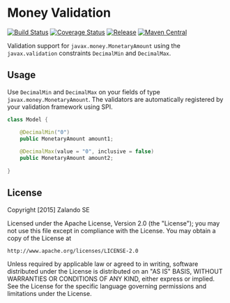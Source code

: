 # Money Validation

[![Build Status](https://img.shields.io/travis/zalando/money-validation.svg)](https://travis-ci.org/zalando/money-validation)
[![Coverage Status](https://img.shields.io/coveralls/zalando/money-validation.svg)](https://coveralls.io/r/zalando/money-validation)
[![Release](https://img.shields.io/github/release/zalando/money-validation.svg)](https://github.com/zalando/money-validation/releases)
[![Maven Central](https://img.shields.io/maven-central/v/org.zalando/money-validation.svg)](https://maven-badges.herokuapp.com/maven-central/org.zalando/money-validation)

Validation support for `javax.money.MonetaryAmount` using the `javax.validation` constraints `DecimalMin` and `DecimalMax`.

## Usage

Use `DecimalMin` and `DecimalMax` on your fields of type `javax.money.MonetaryAmount`. The validators are automatically 
registered by your validation framework using SPI.

```java
class Model {

    @DecimalMin("0")
    public MonetaryAmount amount1;
    
    @DecimalMax(value = "0", inclusive = false)
    public MonetaryAmount amount2;
        
}
```

## License

Copyright [2015] Zalando SE

Licensed under the Apache License, Version 2.0 (the "License");
you may not use this file except in compliance with the License.
You may obtain a copy of the License at

    http://www.apache.org/licenses/LICENSE-2.0

Unless required by applicable law or agreed to in writing, software
distributed under the License is distributed on an "AS IS" BASIS,
WITHOUT WARRANTIES OR CONDITIONS OF ANY KIND, either express or implied.
See the License for the specific language governing permissions and
limitations under the License.
